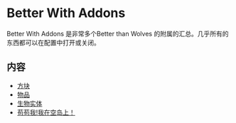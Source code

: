 # Better With Addons

Better With Addons
是非常多个Better than Wolves 的附属的汇总。几乎所有的东西都可以在配置中打开或关闭。

## 内容
* [方块](blocks/index.md)
* [物品](items/index.md)
* [生物实体](mechanics/index.md)
* [苟苟我!我在空岛上！](skyblock/index.md)